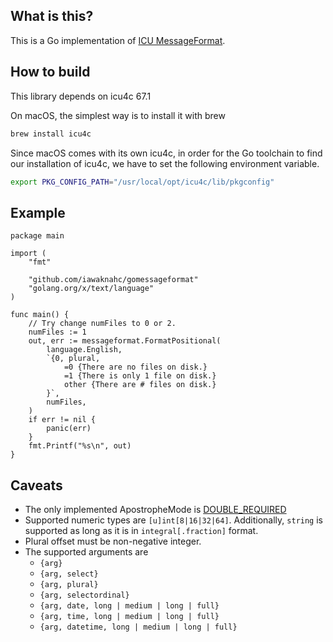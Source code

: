 ## What is this?

This is a Go implementation of [ICU MessageFormat](https://unicode-org.github.io/icu-docs/apidoc/released/icu4j/com/ibm/icu/text/MessageFormat.html).

## How to build

This library depends on icu4c 67.1

On macOS, the simplest way is to install it with brew

```sh
brew install icu4c
```

Since macOS comes with its own icu4c, in order for the Go toolchain to find our installation of icu4c,
we have to set the following environment variable.

```sh
export PKG_CONFIG_PATH="/usr/local/opt/icu4c/lib/pkgconfig"
```

## Example

```golang
package main

import (
	"fmt"

	"github.com/iawaknahc/gomessageformat"
	"golang.org/x/text/language"
)

func main() {
	// Try change numFiles to 0 or 2.
	numFiles := 1
	out, err := messageformat.FormatPositional(
		language.English,
		`{0, plural,
			=0 {There are no files on disk.}
			=1 {There is only 1 file on disk.}
			other {There are # files on disk.}
		}`,
		numFiles,
	)
	if err != nil {
		panic(err)
	}
	fmt.Printf("%s\n", out)
}
```

## Caveats

- The only implemented ApostropheMode is [DOUBLE_REQUIRED](https://unicode-org.github.io/icu-docs/apidoc/released/icu4j/com/ibm/icu/text/MessagePattern.ApostropheMode.html#DOUBLE_REQUIRED)
- Supported numeric types are `[u]int[8|16|32|64]`. Additionally, `string` is supported as long as it is in `integral[.fraction]` format.
- Plural offset must be non-negative integer.
- The supported arguments are
  - `{arg}`
  - `{arg, select}`
  - `{arg, plural}`
  - `{arg, selectordinal}`
  - `{arg, date, long | medium | long | full}`
  - `{arg, time, long | medium | long | full}`
  - `{arg, datetime, long | medium | long | full}`
